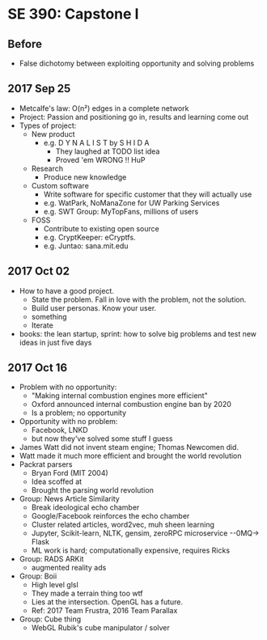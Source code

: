 # SE 390: Capstone I

## Before

- False dichotomy between exploiting opportunity and solving problems

## 2017 Sep 25

- Metcalfe's law: O(n²) edges in a complete network
- Project: Passion and positioning go in, results and learning come out
- Types of project:
  - New product
    - e.g. D Y N A L I S T by S H I D A
      - They laughed at TODO list idea
      - Proved 'em WRONG !! HuP
  - Research
    - Produce new knowledge
  - Custom software
    - Write software for specific customer that they will actually use
    - e.g. WatPark, NoManaZone for UW Parking Services
    - e.g. SWT Group: MyTopFans, millions of users
  - FOSS
    - Contribute to existing open source
    - e.g. CryptKeeper: eCryptfs.
    - e.g. Juntao: sana.mit.edu

## 2017 Oct 02

- How to have a good project.
  - State the problem. Fall in love with the problem, not the solution.
  - Build user personas. Know your user.
  - something
  - Iterate
- books: the lean startup, sprint: how to solve big problems and test new ideas in just five days

## 2017 Oct 16

- Problem with no opportunity:
  - "Making internal combustion engines more efficient"
  - Oxford announced internal combustion engine ban by 2020
  - Is a problem; no opportunity
- Opportunity with no problem:
  - Facebook, LNKD
  - but now they've solved some stuff I guess
- James Watt did not invent steam engine; Thomas Newcomen did.
- Watt made it much more efficient and brought the world revolution
- Packrat parsers
  - Bryan Ford (MIT 2004)
  - Idea scoffed at
  - Brought the parsing world revolution
- Group: News Article Similarity
  - Break ideological echo chamber
  - Google/Facebook reinforces the echo chamber
  - Cluster related articles, word2vec, muh sheen learning
  - Jupyter, Scikit-learn, NLTK, gensim, zeroRPC microservice --0MQ-> Flask
  - ML work is hard; computationally expensive, requires Ricks
- Group: RADS ARKit
  - augmented reality ads
- Group: Boii
  - High level glsl
  - They made a terrain thing too wtf
  - Lies at the intersection. OpenGL has a future.
  - Ref: 2017 Team Frustra, 2016 Team Parallax
- Group: Cube thing
  - WebGL Rubik's cube manipulator / solver

